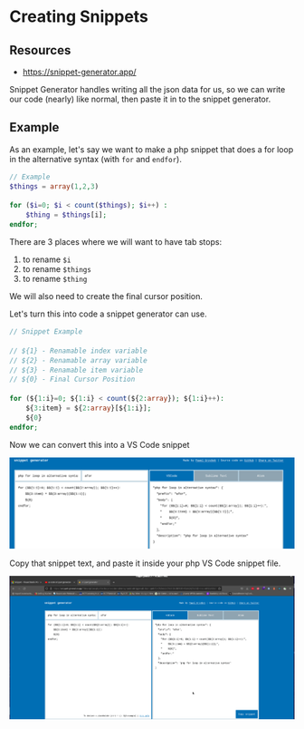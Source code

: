 # Creating Snippets

## Resources
- https://snippet-generator.app/

Snippet Generator handles writing all the json data for us, so we can write our code (nearly) like normal, then paste it in to the snippet generator.


## Example

As an example, let's say we want to make a php snippet that does a for loop in the alternative syntax (with `for` and `endfor`).

```php
// Example
$things = array(1,2,3)

for ($i=0; $i < count($things); $i++) :
    $thing = $things[i];
endfor;
```

There are 3 places where we will want to have tab stops:
1. to rename `$i`
1. to rename `$things`
1. to rename `$thing`

We will also need to create the final cursor position.

Let's turn this into code a snippet generator can use.

```php
// Snippet Example

// ${1} - Renamable index variable
// ${2} - Renamable array variable
// ${3} - Renamable item variable
// ${0} - Final Cursor Position

for (${1:i}=0; ${1:i} < count(${2:array}); ${1:i}++):
    ${3:item} = ${2:array}[${1:i}];
    ${0}
endfor;


```

Now we can convert this into a VS Code snippet

![](images/snippetGeneration.png)

Copy that snippet text, and paste it inside your php VS Code snippet file.

![](images/addASnippet.gif)